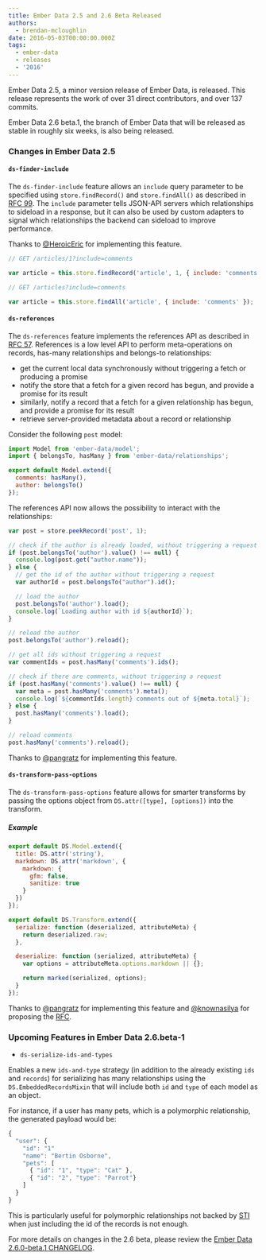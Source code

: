 ```yaml
---
title: Ember Data 2.5 and 2.6 Beta Released
authors:
  - brendan-mcloughlin
date: 2016-05-03T00:00:00.000Z
tags:
  - ember-data
  - releases
  - '2016'
---
```



Ember Data 2.5, a minor version release of Ember Data, is released. This release represents the work of over 31 direct contributors, and over 137 commits.

Ember Data 2.6 beta.1, the branch of Ember Data that will be released as stable in roughly six weeks, is also being released.

### Changes in Ember Data 2.5

#### `ds-finder-include`

The `ds-finder-include` feature allows an `include` query parameter to
be specified using `store.findRecord()` and `store.findAll()` as
described in [RFC 99](https://github.com/emberjs/rfcs/pull/99). The
`include` parameter tells JSON-API servers which relationships to
sideload in a response, but it can also be used by custom adapters to
signal which relationships the backend can sideload to improve
performance.

Thanks to [@HeroicEric](https://github.com/HeroicEric) for
implementing this feature.

```js
// GET /articles/1?include=comments

var article = this.store.findRecord('article', 1, { include: 'comments' });
```

```js
// GET /articles?include=comments

var article = this.store.findAll('article', { include: 'comments' });
```

#### `ds-references`

The `ds-references` feature implements the references API as described
in [RFC 57](https://github.com/emberjs/rfcs/pull/57). References is a
low level API to perform meta-operations on records, has-many
relationships and belongs-to relationships:

  * get the current local data synchronously without triggering a fetch or producing a promise
  * notify the store that a fetch for a given record has begun, and provide a promise for its result
  * similarly, notify a record that a fetch for a given relationship has begun, and provide a promise for its result
  * retrieve server-provided metadata about a record or relationship

Consider the following `post` model:

```app/models/post.js
import Model from 'ember-data/model';
import { belongsTo, hasMany } from 'ember-data/relationships';

export default Model.extend({
  comments: hasMany(),
  author: belongsTo()
});
```

The references API now allows the possibility to interact with the relationships:

```js
var post = store.peekRecord('post', 1);

// check if the author is already loaded, without triggering a request
if (post.belongsTo('author').value() !== null) {
  console.log(post.get("author.name"));
} else {
  // get the id of the author without triggering a request
  var authorId = post.belongsTo("author").id();

  // load the author
  post.belongsTo('author').load();
  console.log(`Loading author with id ${authorId}`);
}

// reload the author
post.belongsTo('author').reload();

// get all ids without triggering a request
var commentIds = post.hasMany('comments').ids();

// check if there are comments, without triggering a request
if (post.hasMany('comments').value() !== null) {
  var meta = post.hasMany('comments').meta();
  console.log(`${commentIds.length} comments out of ${meta.total}`);
} else {
  post.hasMany('comments').load();
}

// reload comments
post.hasMany('comments').reload();
```

Thanks to [@pangratz](https://github.com/pangratz) for implementing
this feature.


#### `ds-transform-pass-options`

The `ds-transform-pass-options` feature allows for smarter transforms
by passing the options object from `DS.attr([type], [options])` into
the transform.


##### Example
```app/models/post.js
export default DS.Model.extend({
  title: DS.attr('string'),
  markdown: DS.attr('markdown', {
    markdown: {
      gfm: false,
      sanitize: true
    }
  })
});
```

```app/transforms/markdown.js
export default DS.Transform.extend({
  serialize: function (deserialized, attributeMeta) {
    return deserialized.raw;
  },

  deserialize: function (serialized, attributeMeta) {
    var options = attributeMeta.options.markdown || {};

    return marked(serialized, options);
  }
});
```

Thanks to [@pangratz](https://github.com/pangratz) for implementing
this feature and [@knownasilya](https://github.com/knownasilya) for
proposing the [RFC](https://github.com/emberjs/rfcs/pull/1).



### Upcoming Features in Ember Data 2.6.beta-1

- `ds-serialize-ids-and-types`

Enables a new `ids-and-type` strategy (in addition to the already existing `ids` and `records`) for
serializing has many relationships using the `DS.EmbeddedRecordsMixin` that  will include both
`id` and `type` of each model as an object.

For instance, if a user has many pets, which is a polymorphic relationship, the generated payload would be:

```js
{
  "user": {
    "id": "1"
    "name": "Bertin Osborne",
    "pets": [
      { "id": "1", "type": "Cat" },
      { "id": "2", "type": "Parrot"}
    ]
  }
}
```

This is particularly useful for polymorphic relationships not backed
  by [STI](https://en.wikipedia.org/wiki/Single_Table_Inheritance)
  when just including the id of the records is not enough.


For more details on changes in the 2.6 beta, please review the
[Ember Data 2.6.0-beta.1 CHANGELOG](https://github.com/emberjs/data/blob/v2.6.0-beta.1/CHANGELOG.md).
